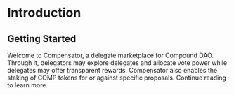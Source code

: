 # Introduction

## Getting Started

Welcome to Compensator, a delegate marketplace for Compound DAO. Through it, delegators may explore delegates and  allocate vote power while delegates may offer transparent rewards. Compensator also enables the staking of COMP tokens for or against specific proposals. Continue reading to learn more.

<!-- ![Torque](/gitbook/assets/torque-system.png)
<p style={{ textAlign: 'center', opacity: 0.5, marginTop: '-6px' }}>
  <em>V1 displayed. V2 under development.</em>
</p> -->
